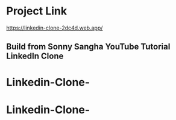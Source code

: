 # Project Link

https://linkedin-clone-2dc4d.web.app/

## Build from Sonny Sangha YouTube Tutorial LinkedIn Clone
# Linkedin-Clone-
# Linkedin-Clone-
